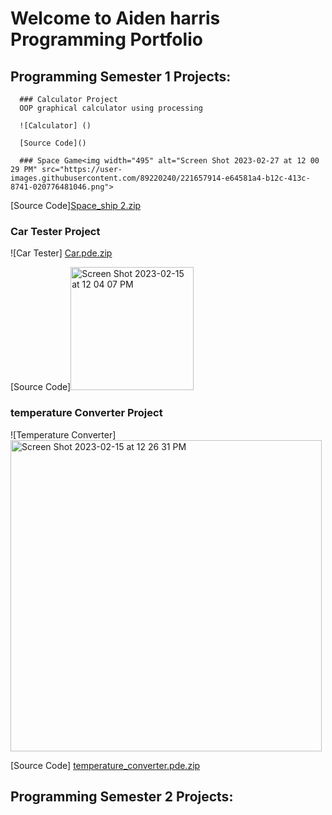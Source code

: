 # Welcome to Aiden harris Programming Portfolio
    
  ## Programming Semester 1 Projects:
     
      ### Calculator Project
      OOP graphical calculator using processing
      
      ![Calculator] ()
      
      [Source Code]()
      
      ### Space Game<img width="495" alt="Screen Shot 2023-02-27 at 12 00 29 PM" src="https://user-images.githubusercontent.com/89220240/221657914-e64581a4-b12c-413c-8741-020776481046.png">

  
  
  [Source Code][Space_ship 2.zip](https://github.com/foxtrot6333/Programming2023/files/10746350/Space_ship.2.zip)



 ### Car Tester Project
 
  ![Car Tester] [Car.pde.zip](https://github.com/foxtrot6333/Programming2023/files/10746439/Car.pde.zip)

   [Source Code]<img width="197" alt="Screen Shot 2023-02-15 at 12 04 07 PM" src="https://user-images.githubusercontent.com/89220240/219127502-4b9c0750-cfe0-4b5f-a3d5-5cc349c8fd4e.png">

### temperature Converter Project

![Temperature Converter] <img width="498" alt="Screen Shot 2023-02-15 at 12 26 31 PM" src="https://user-images.githubusercontent.com/89220240/219132064-92166537-d6da-4e88-93df-caa7df712604.png">


[Source Code] [temperature_converter.pde.zip](https://github.com/foxtrot6333/Programming2023/files/10746634/temperature_converter.pde.zip)


   ## Programming Semester 2 Projects:
    
 
